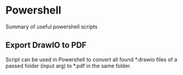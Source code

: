 # Powershell
Summary of useful powershell scripts

## Export DrawIO to PDF
Script can be used in Powershell to convert all found *.drawio files of a passed folder (input arg) to *.pdf in the same folder.
